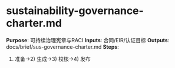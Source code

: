 # sustainability-governance-charter.md

**Purpose**: 可持续治理宪章与RACI
**Inputs**: 合同/EIR/认证目标
**Outputs**: docs/brief/sus-governance-charter.md
**Steps**:

1. 准备→2) 生成→3) 校核→4) 发布
